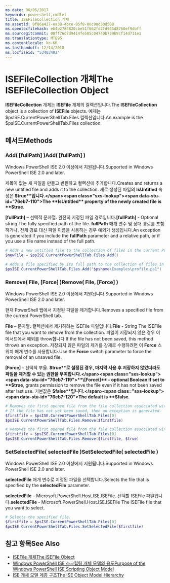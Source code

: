 ```yaml
---
ms.date: 06/05/2017
keywords: powershell,cmdlet
title: ISEFileCollection 개체
ms.assetid: 0f86a427-ea38-4bce-85f8-06c98d30d508
ms.openlocfilehash: eb4b2784820cbe51f662fd2fd945d8760ef9dbff
ms.sourcegitcommit: 00ff76d7d9414fe585c04740b739b9cf14d711e1
ms.translationtype: MTE95
ms.contentlocale: ko-KR
ms.lasthandoff: 12/14/2018
ms.locfileid: "53403492"
---
```

# <a name="the-isefilecollection-object"></a><span data-ttu-id="76eb7-103">ISEFileCollection 개체</span><span class="sxs-lookup"><span data-stu-id="76eb7-103">The ISEFileCollection Object</span></span>

<span data-ttu-id="76eb7-104">**ISEFileCollection** 개체는 **ISEFile** 개체의 컬렉션입니다.</span><span class="sxs-lookup"><span data-stu-id="76eb7-104">The **ISEFileCollection** object is a collection of **ISEFile** objects.</span></span> <span data-ttu-id="76eb7-105">예제는 $psISE.CurrentPowerShellTab.Files 컬렉션입니다.</span><span class="sxs-lookup"><span data-stu-id="76eb7-105">An example is the $psISE.CurrentPowerShellTab.Files collection.</span></span>

## <a name="methods"></a><span data-ttu-id="76eb7-106">메서드</span><span class="sxs-lookup"><span data-stu-id="76eb7-106">Methods</span></span>

### <a name="add-fullpath-"></a><span data-ttu-id="76eb7-107">Add\( \[fullPath\] \)</span><span class="sxs-lookup"><span data-stu-id="76eb7-107">Add\( \[fullPath\] \)</span></span>

<span data-ttu-id="76eb7-108">Windows PowerShell ISE 2.0 이상에서 지원됩니다.</span><span class="sxs-lookup"><span data-stu-id="76eb7-108">Supported in Windows PowerShell ISE 2.0 and later.</span></span>

<span data-ttu-id="76eb7-109">제목이 없는 새 파일을 만들고 반환하고 컬렉션에 추가합니다.</span><span class="sxs-lookup"><span data-stu-id="76eb7-109">Creates and returns a new untitled file and adds it to the collection.</span></span> <span data-ttu-id="76eb7-110">새로 생성된 파일의 **IsUntitled** 속성은 **$true**입니다.</span><span class="sxs-lookup"><span data-stu-id="76eb7-110">The **IsUntitled** property of the newly created file is **$true**.</span></span>

<span data-ttu-id="76eb7-111">**\[fullPath\]** – 선택적 문자열. 완전히 지정된 파일 경로입니다.</span><span class="sxs-lookup"><span data-stu-id="76eb7-111">**\[fullPath\]** - Optional string The fully specified path of the file.</span></span> <span data-ttu-id="76eb7-112">**fullPath** 매개 변수 및 상대 경로를 포함하거나, 전체 경로 대신 파일 이름을 사용하는 경우 예외가 생성됩니다.</span><span class="sxs-lookup"><span data-stu-id="76eb7-112">An exception is generated if you include the **fullPath** parameter and a relative path, or if you use a file name instead of the full path.</span></span>

```powershell
# Adds a new untitled file to the collection of files in the current PowerShell tab.
$newFile = $psISE.CurrentPowerShellTab.Files.Add()

# Adds a file specified by its full path to the collection of files in the current PowerShell tab.
$psISE.CurrentPowerShellTab.Files.Add("$pshome\Examples\profile.ps1")
```

### <a name="remove-file-force-"></a><span data-ttu-id="76eb7-113">Remove\( File, \[Force\] \)</span><span class="sxs-lookup"><span data-stu-id="76eb7-113">Remove\( File, \[Force\] \)</span></span>

<span data-ttu-id="76eb7-114">Windows PowerShell ISE 2.0 이상에서 지원됩니다.</span><span class="sxs-lookup"><span data-stu-id="76eb7-114">Supported in Windows PowerShell ISE 2.0 and later.</span></span>

<span data-ttu-id="76eb7-115">현재 PowerShell 탭에서 지정된 파일을 제거합니다.</span><span class="sxs-lookup"><span data-stu-id="76eb7-115">Removes a specified file from the current PowerShell tab.</span></span>

<span data-ttu-id="76eb7-116">**File** – 문자열. 컬렉션에서 제거하려는 ISEFile 파일입니다.</span><span class="sxs-lookup"><span data-stu-id="76eb7-116">**File** - String The ISEFile file that you want to remove from the collection.</span></span> <span data-ttu-id="76eb7-117">파일이 저장되지 않은 경우 이 메서드에서 예외를 throw합니다.</span><span class="sxs-lookup"><span data-stu-id="76eb7-117">If the file has not been saved, this method throws an exception.</span></span> <span data-ttu-id="76eb7-118">저장되지 않은 파일의 제거를 강제로 수행하려면 이 **Force** 스위치 매개 변수를 사용합니다.</span><span class="sxs-lookup"><span data-stu-id="76eb7-118">Use the **Force** switch parameter to force the removal of an unsaved file.</span></span>

<span data-ttu-id="76eb7-119">**\[Force\]** - 선택적 부울. **$true**로 설정된 경우, 마지막 사용 후 저장하지 않았더라도 파일을 제거할 수 있는 권한을 부여합니다.</span><span class="sxs-lookup"><span data-stu-id="76eb7-119">**\[Force\]** - optional Boolean If set to **$true**, grants permission to remove the file even if it has not been saved after last use.</span></span> <span data-ttu-id="76eb7-120">기본값은 **$false**입니다.</span><span class="sxs-lookup"><span data-stu-id="76eb7-120">The default is **$false**.</span></span>

```powershell
# Removes the first opened file from the file collection associated with the current PowerShell tab.
# If the file has not yet been saved, then an exception is generated.
$firstfile = $psISE.CurrentPowerShellTab.Files[0]
$psISE.CurrentPowerShellTab.Files.Remove($firstfile)

# Removes the first opened file from the file collection associated with the current PowerShell tab, even if it has not been saved.
$firstfile = $psISE.CurrentPowerShellTab.Files[0]
$psISE.CurrentPowerShellTab.Files.Remove($firstfile, $true)
```

### <a name="setselectedfile-selectedfile-"></a><span data-ttu-id="76eb7-121">SetSelectedFile\( selectedFile \)</span><span class="sxs-lookup"><span data-stu-id="76eb7-121">SetSelectedFile\( selectedFile \)</span></span>

<span data-ttu-id="76eb7-122">Windows PowerShell ISE 2.0 이상에서 지원됩니다.</span><span class="sxs-lookup"><span data-stu-id="76eb7-122">Supported in Windows PowerShell ISE 2.0 and later.</span></span>

<span data-ttu-id="76eb7-123">**selectedFile** 매개 변수로 지정된 파일을 선택합니다.</span><span class="sxs-lookup"><span data-stu-id="76eb7-123">Selects the file that is specified by the **selectedFile** parameter.</span></span>

<span data-ttu-id="76eb7-124">**selectedFile** – Microsoft.PowerShell.Host.ISE.ISEFile. 선택할 ISEFile 파일입니다.</span><span class="sxs-lookup"><span data-stu-id="76eb7-124">**selectedFile** - Microsoft.PowerShell.Host.ISE.ISEFile The ISEFile file that you want to select.</span></span>

```powershell
# Selects the specified file.
$firstfile = $psISE.CurrentPowerShellTab.Files[0]
$psISE.CurrentPowerShellTab.Files.SetSelectedFile($firstfile)
```

## <a name="see-also"></a><span data-ttu-id="76eb7-125">참고 항목</span><span class="sxs-lookup"><span data-stu-id="76eb7-125">See Also</span></span>

- [<span data-ttu-id="76eb7-126">ISEFile 개체</span><span class="sxs-lookup"><span data-stu-id="76eb7-126">The ISEFile Object</span></span>](The-ISEFile-Object.md)
- [<span data-ttu-id="76eb7-127">Windows PowerShell ISE 스크립팅 개체 모델의 용도</span><span class="sxs-lookup"><span data-stu-id="76eb7-127">Purpose of the Windows PowerShell ISE Scripting Object Model</span></span>](Purpose-of-the-Windows-PowerShell-ISE-Scripting-Object-Model.md)
- [<span data-ttu-id="76eb7-128">ISE 개체 모델 계층 구조</span><span class="sxs-lookup"><span data-stu-id="76eb7-128">The ISE Object Model Hierarchy</span></span>](The-ISE-Object-Model-Hierarchy.md)